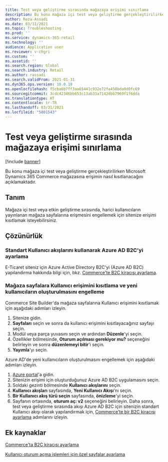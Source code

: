 ```yaml
---
title: Test veya geliştirme sırasında mağazaya erişimi sınırlama
description: Bu konu mağaza içi test veya geliştirme gerçekleştirilirken Microsoft Dynamics 365 Commerce mağazasına erişimin nasıl kısıtlanacağını açıklamaktadır.
author: Reza-Assadi
ms.date: 03/11/2021
ms.topic: Troubleshooting
ms.prod: ''
ms.service: dynamics-365-retail
ms.technology: ''
audience: Application user
ms.reviewer: v-chgri
ms.custom: ''
ms.assetid: ''
ms.search.region: Global
ms.search.industry: Retail
ms.author: rassadi
ms.search.validFrom: 2021-01-31
ms.dyn365.ops.version: 10.0.18
ms.openlocfilehash: f5cba6b7ff3aa65441c932e72fa458bda0d0fc69
ms.sourcegitcommit: 3cdc42346bb653c13ab33a7142dbb7969f1f6dda
ms.translationtype: HT
ms.contentlocale: tr-TR
ms.lasthandoff: 03/31/2021
ms.locfileid: "5801543"
---
```

# <a name="restrict-access-to-a-storefront-during-testing-or-development"></a>Test veya geliştirme sırasında mağazaya erişimi sınırlama

[!include [banner](../../includes/banner.md)]

Bu konu mağaza içi test veya geliştirme gerçekleştirilirken Microsoft Dynamics 365 Commerce mağazasına erişimin nasıl kısıtlanacağını açıklamaktadır.

## <a name="description"></a>Tanım

Mağaza içi test veya etkin geliştirme sırasında, harici kullanıcıların yayınlanan mağaza sayfalarına erişmesini engellemek için sitenize erişimi kısıtlamak isteyebilirsiniz.

## <a name="resolution"></a>Çözünürlük

### <a name="set-up-azure-ad-b2c-by-using-standard-user-flows"></a>Standart Kullanıcı akışlarını kullanarak Azure AD B2C'yi ayarlama

E-Ticaret siteniz için Azure Active Directory B2C'yi (Azure AD B2C) yapılandırma hakkında bilgi için, bkz. [Commerce'te B2C kiracısı ayarlama](../set-up-b2c-tenant.md).

### <a name="restrict-user-access-to-storefront-pages-and-block-the-creation-of-new-users"></a>Mağaza sayfalara Kullanıcı erişimini kısıtlama ve yeni kullanıcıların oluşturulmasını engelleme

Commerce Site Builder'da mağaza sayfalarına Kullanıcı erişimini kısıtlamak için aşağıdaki adımları izleyin.

1. Sitenize gidin.
1. **Sayfaları** seçin ve sonra da kullanıcı erişimini kısıtlayacağınız sayfayı seçin.
1. Modül veya parça yuvasını seçin ve ardından **Düzenle**'yi seçin.
1. Özellikler bölmesinde, **Oturum açılması gerekiyor mu?** seçeneğini belirleyin ve sonra **düzenlemeyi bitir**'i seçin.
1. **Yayımla**'yı seçin.

Azure AD'de yeni kullanıcıların oluşturulmasını engellemek için aşağıdaki adımları izleyin.

1. [Azure portal](https://portal.azure.com/)'a gidin.
1. Sitenizin erişimi için oluşturduğunuz Azure AD B2C uygulamasını seçin.
1. Soldaki gezinti bölmesinde **Kullanıcı akışlarını** seçin.
1. **Kullanıcı akışları** sayfasında, **Yeni Kullanıcı Akışı**'nı seçin.
1. **Bir Kullanıcı akış türü seçin** sayfasında, **önizleme**'yi seçin.
1. Sayfanın ortasında, **oturum aç: v2** seçeneğini belirleyin. Daha sonra, test veya geliştirme sırasında akışı Azure AD B2C için sitenizin standart Kullanıcı akışı olarak yapılandırmak için, [Commerce'te bir B2C kiracısı ayarlama](../set-up-b2c-tenant.md) adımlarını izleyin.

## <a name="additional-resources"></a>Ek kaynaklar

[Commerce'ta B2C kiracısı ayarlama](../set-up-b2c-tenant.md)

[Kullanıcı oturum açma işlemleri için özel sayfalar ayarlama](../custom-pages-user-logins.md)
